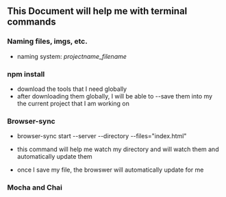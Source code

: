 ## This Document will help me with terminal commands

### Naming files, imgs, etc.

* naming system: _projectname_filename_


### npm install

  * download the tools that I need globally
  * after downloading them globally, I will be able to
    --save them into my the current project that I am working on

### Browser-sync

  * browser-sync start --server --directory --files="index.html"

+ this command will help me watch my directory and will watch them and automatically update them

+ once I save my file, the browswer will automatically update for me


### Mocha and Chai


###
